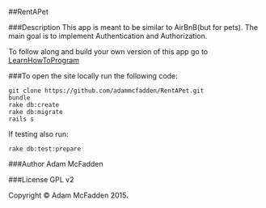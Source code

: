 ##RentAPet

###Description
This app is meant to be similar to AirBnB(but for pets). The main goal is to implement Authentication and Authorization.

To follow along and build your own version of this app go to <a href="https://www.learnhowtoprogram.com/lessons/devise-and-paperclip-airbnb-or-flickr-clones-wed-thurs-fri-classwork" target="#">LearnHowToProgram</a>

###To open the site locally run the following code:

```
git clone https://github.com/adammcfadden/RentAPet.git
bundle
rake db:create
rake db:migrate
rails s
```

If testing also run: 

```
rake db:test:prepare
```

###Author
Adam McFadden

###License
GPL v2

Copyright &copy; Adam McFadden 2015.
